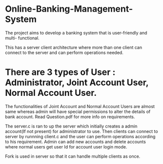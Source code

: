 # Online-Banking-Management-System
The project aims to develop a banking system that is user-friendly and multi- functional.

This has a server client architecture where more than one client can connect to the server and can perform operations needed.

# There are 3 types of User : Administrator, Joint Account User, Normal Account User.

The functionalities of Joint Account and Normal Account Users are almost same whereas admin will have special permissions to alter the details of bank account. Read Question.pdf for more info on requirements.

The server.c is ran to up the server which initially creates a admin account(If not present) for administrator to use.
Then clients can connect to server by runnning client.c and the user can perform operations according to his requirement. Admin can add new accounts and delete accounts where normal users get user Id for account user login mode.

Fork is used in server so that it can handle multiple clients as once.
